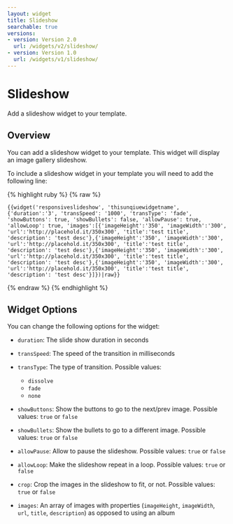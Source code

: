 ```yaml
---
layout: widget
title: Slideshow
searchable: true
versions:
- version: Version 2.0
  url: /widgets/v2/slideshow/
- version: Version 1.0
  url: /widgets/v1/slideshow/
---
```


# Slideshow

Add a slideshow widget to your template.

## Overview

You can add a slideshow widget to your template. This widget will display an image gallery slideshow.

To include a slideshow widget in your template you will need to add the following line:

{% highlight ruby %}
{% raw %}

	{{widget('responsiveslideshow', 'thisunqiuewidgetname', {'duration':'3', 'transSpeed': '1000', 'transType': 'fade', 'showButtons': true, 'showBullets': false, 'allowPause': true, 'allowLoop': true, 'images':[{'imageHeight':'350', 'imageWidth':'300', 'url':'http://placehold.it/350x300', 'title':'test title', 'description': 'test desc'},{'imageHeight':'350', 'imageWidth':'300', 'url':'http://placehold.it/350x300', 'title':'test title', 'description': 'test desc'},{'imageHeight':'350', 'imageWidth':'300', 'url':'http://placehold.it/350x300', 'title':'test title', 'description': 'test desc'},{'imageHeight':'350', 'imageWidth':'300', 'url':'http://placehold.it/350x300', 'title':'test title', 'description': 'test desc'}]})|raw}}

{% endraw %}
{% endhighlight %}

## Widget Options

You can change the following options for the widget:

* ```duration```: The slide show duration in seconds

* ```transSpeed```: The speed of the transition in milliseconds

* ```transType```: The type of transition. Possible values:

  * ```dissolve```
  * ```fade```
  * ```none```

* ```showButtons```: Show the buttons to go to the next/prev image. Possible values: ```true``` or ```false```

* ```showBullets```: Show the bullets to go to a different image. Possible values: ```true``` or ```false```

* ```allowPause```: Allow to pause the slideshow. Possible values: ```true``` or ```false```

* ```allowLoop```: Make the slideshow repeat in a loop. Possible values: ```true``` or ```false```

* ```crop```: Crop the images in the slideshow to fit, or not. Possible values: ```true``` or ```false```

* ```images```: An array of images with properties (```imageHeight```, ```imageWidth```, ```url```, ```title```, ```description```) as opposed to using an album
